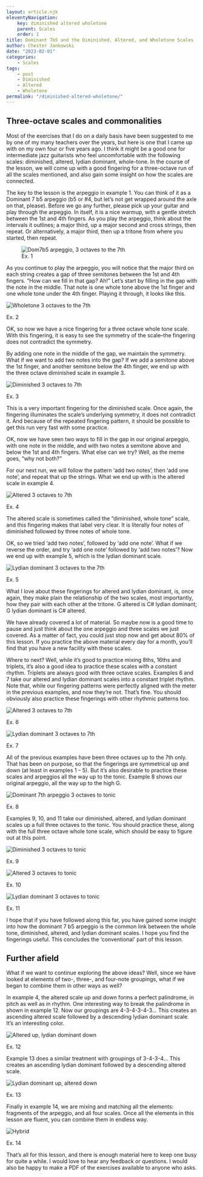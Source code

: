 ```yaml
---
layout: article.njk
eleventyNavigation:
    key: diminished altered wholetone
    parent: Scales
    order: 1
title: Dominant 7b5 and the Diminished, Altered, and Wholetone Scales
author: Chester Jankowski
date: "2023-02-01"
categories:
    - Scales
tags:
    - post
    - Diminished
    - Altered
    - Wholetone
permalink: "/diminished-altered-wholetone/"
---
```


## Three-octave scales and commonalities

Most of the exercises that I do on a daily basis have been suggested to me by one of my many teachers over the years, but here is one that I came up with on my own four or five years ago. I think it might be a good one for intermediate jazz guitarists who feel uncomfortable with the following scales: diminished, altered, lydian dominant, whole-tone. In the course of the lesson, we will come up with a good fingering for a three-octave run of all the scales mentioned, and also gain some insight on how the scales are connected.

The key to the lesson is the arpeggio in example 1. You can think of it as a Dominant 7 b5 arpeggio (b5 or #4, but let’s not get wrapped around the axle on that, please). Before we go any further, please pick up your guitar and play through the arpeggio. In itself, it is a nice warmup, with a gentle stretch between the 1st and 4th fingers. As you play the arpeggio, think about the intervals it outlines; a major third, up a major second and cross strings, then repeat. Or alternatively, a major third, then up a tritone from where you started, then repeat.

<figure><img src="images/01-Dom7b5-arpeggio-3-octaves-to-7th.png" alt="Dom7b5 arpeggio, 3 octaves to the 7th"><figcaption></figcaption>Ex. 1</figure>

As you continue to play the arpeggio, you will notice that the major third on each string creates a gap of three semitones between the 1st and 4th fingers. “How can we fill in that gap? Ah!” Let’s start by filling in the gap with the note in the middle. That note is one whole tone above the 1st finger and one whole tone under the 4th finger. Playing it through, it looks like this.

![Wholetone 3 octaves to the 7th](images/02-Whole-tone-3-octaves-to-7th.png "Ex. 2")

<p class="text-center">Ex. 2</p>

OK, so now we have a nice fingering for a three octave whole tone scale. With this fingering, it is easy to see the symmetry of the scale–the fingering does not contradict the symmetry.

By adding one note in the middle of the gap, we maintain the symmetry. What if we want to add two notes into the gap? If we add a semitone above the 1st finger, and another semitone below the 4th finger, we end up with the three octave diminished scale in example 3.

![Diminished 3 octaves to 7th](images/03-Diminished-3-octaves-to-7th.png "Ex. 3")

<p class="text-center">Ex. 3</p>

This is a very important fingering for the diminished scale. Once again, the fingering illuminates the scale’s underlying symmetry, it does not contradict it. And because of the repeated fingering pattern, it should be possible to get this run very fast with some practice.

OK, now we have seen two ways to fill in the gap in our original arpeggio, with one note in the middle, and with two notes a semitone above and below the 1st and 4th fingers. What else can we try? Well, as the meme goes, “why not both?”

For our next run, we will follow the pattern ‘add two notes’, then ‘add one note’, and repeat that up the strings. What we end up with is the altered scale in example 4.

![Altered 3 octaves to 7th](images/04-Altered-3-octaves-to-7th.png "Ex. 4")

<p class="text-center">Ex. 4</p>

The altered scale is sometimes called the “diminished, whole tone” scale, and this fingering makes that label very clear. It is literally four notes of diminished followed by three notes of whole tone.

OK, so we tried ‘add two notes’, followed by ‘add one note’. What if we reverse the order, and try ‘add one note’ followed by ‘add two notes’? Now we end up with example 5, which is the lydian dominant scale.

![Lydian dominant 3 octaves to the 7th](images/05-Lydian-dominant-3-octaves-to-7th.png "Ex. 5")

<p class="text-center">Ex. 5</p>

What I love about these fingerings for altered and lydian dominant, is, once again, they make plain the relationship of the two scales, most importantly, how they pair with each other at the tritone. G altered is C# lydian dominant; G lydian dominant is C# altered.

We have already covered a lot of material. So maybe now is a good time to pause and just think about the one arpeggio and three scales we just covered. As a matter of fact, you could just stop now and get about 80% of this lesson. If you practice the above material every day for a month, you’ll find that you have a new facility with these scales.

Where to next? Well, while it’s good to practice mixing 8ths, 16ths and triplets, it’s also a good idea to practice these scales with a constant rhythm. Triplets are always good with three octave scales. Examples 6 and 7 take our altered and lydian dominant scales into a constant triplet rhythm. Note that, while our fingering patterns were perfectly aligned with the meter in the previous examples, and now they’re not. That’s fine. You should obviously also practice these fingerings with other rhythmic patterns too.

![Altered 3 octaves to 7th](images/06-Altered-3-octaves-to-7th-triplets.png "Ex. 6")

<p class="text-center">Ex. 6</p>

![Lydian dominant 3 octaves to 7th](images/07-Lydian-dominant-3-octaves-to-7th-triplets.png "Ex. 7")

<p class="text-center">Ex. 7</p>

All of the previous examples have been three octaves up to the 7th only. That has been on purpose, so that the fingerings are symmetrical up and down (at least in examples 1 – 5). But it’s also desirable to practice these scales and arpeggios all the way up to the tonic. Example 8 shows our original arpeggio, all the way up to the high G. 

![Dominant 7th arpeggio 3 octaves to tonic](images/08-Dom7b5-arpeggio-3-octaves-to-tonic.png "Ex. 8")

<p class="text-center">Ex. 8</p>

Examples 9, 10, and 11 take our diminished, altered, and lydian dominant scales up a full three octaves to the tonic. You should practice these, along with the full three octave whole tone scale, which should be easy to figure out at this point.

![Diminished 3 octaves to tonic](images/09-Diminished-3-octaves-to-tonic.png "Ex. 9")

<p class="text-center">Ex. 9</p>

![Altered 3 octaves to tonic](images/10-Altered-3-octaves-to-tonic.png "Ex.10")

<p class="text-center">Ex. 10</p>

![Lydian dominant 3 octaves to tonic](images/11-Lydian-dominant-3-octaves-to-tonic.png "Ex. 11")

<p class="text-center">Ex. 11</p>

I hope that if you have followed along this far, you have gained some insight into how the dominant 7 b5 arpeggio is the common link between the whole tone, diminished, altered, and lydian dominant scales. I hope you find the fingerings useful. This concludes the ‘conventional’ part of this lesson. 

## Further afield

What if we want to continue exploring the above ideas? Well, since we have looked at elements of two-, three-, and four-note groupings, what if we began to combine them in other ways as well?

In example 4, the altered scale up and down forms a perfect palindrome, in pitch as well as in rhythm. One interesting way to break the palindrome in shown in example 12. Now our groupings are 4-3-4-3-4-3… This creates an ascending altered scale followed by a descending lydian dominant scale. It’s an interesting color.

![Altered up, lydian dominant down](images/12-Altered-up-Lydian-dominant-down.png "Ex. 12")

<p class="text-center">Ex. 12</p>

Example 13 does a similar treatment with groupings of 3-4-3-4… This creates an ascending lydian dominant followed by a descending altered scale.

![Lydian dominant up, altered down](images/13-Lydian-dominant-up-altered-down.png "Ex. 13")

<p class="text-center">Ex. 13</p>

Finally in example 14, we are mixing and matching all the elements: fragments of the arpeggio, and all four scales. Once all the elements in this lesson are fluent, you can combine them in endless way.

![Hybrid](images/14-Hybrid.png "Ex. 14")

<p class="text-center">Ex. 14</p>

That’s all for this lesson, and there is enough material here to keep one busy for quite a while. I would love to hear any feedback or questions. I would also be happy to make a PDF of the exercises available to anyone who asks.
